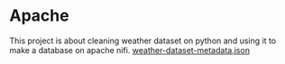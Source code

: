 # Apache
This project is about cleaning weather dataset on python and using it to make a database on apache nifi.
[weather-dataset-metadata.json](https://github.com/Ghazal-helal/Apache/files/15212342/weather-dataset-metadata.json)
